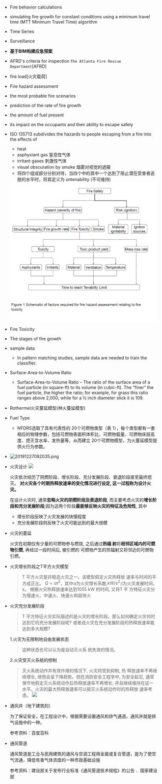 - Fire behavior calculations
- simulating fire growth for constant conditions using a minimum travel time
  (MTT Minimum Travel Time) algorithm
- Time Series
- Surveillance
-  **基于BIM构建应急预案** 

- AFRD's criteria for inspection `The Atlanta Fire Rescue Department`[AFRD]

- fire load[火灾载荷]

-  Fire hazard assessment

  - the most probable fire scenarios
  - prediction of the rate of fire growth
  - the amount of fuel present
  - its impact on the occupants and their ability to escape safely

- ISO 135713 subdivides the hazards to people escaping from a fire into the effects of

  - heat
  - asphyxiant gas 窒息性气体
  - irritant gases 刺激性气体
  - visual obscuration by smoke 烟雾对视觉的遮蔽
  - 将四个组成部分分别对待，当四个中的其中一个达到了阻止潜在受害者逃脱的水平时，将其定义为 untenability (不可维持)

  <img src="FireKeywords.assets/image-20191225121920386.png" alt="image-20191225121920386" style="zoom:50%;" />

  

- Fire Toxicity

- The stages of fire growth
- sample data 
  - In pattern matching studies, sample data are needed to train the classifier.

- Surface-Area-to-Volume Ratio
  -   Surface-Area-to-Volume Ratio – The ratio of the surface area of a fuel particle (in square-ft) to
its volume (in cubic-ft). The “finer” the fuel particle, the higher the ratio; for example, for grass
this ratio ranges above 2,000; while for a ½ inch diameter stick it is 109.

- Rothermel火灾蔓延模型(林火蔓延模型)
- Fuel  Type
  - NFDRS选取了具有代表性的 20个可燃物类型（表 1），每个类型都有一套相应的物理参数，包括可燃物表面积体积比、可燃物载量、可燃物床层高度、熄灭含水率、发热量等，从而建立
20个可燃物模型，为火蔓延模型提供火行为参数。
- ![20191227092035.png](https://i.loli.net/2019/12/27/Wc97KtSeyQNILEh.png)


- 火灾设计
  ![](https://upload-images.jianshu.io/upload_images/20287653-ec7eff9eeaa08313.png?imageMogr2/auto-orient/strip%7CimageView2/2/w/1240)

  火灾依次经历了阴燃阶段、增长阶段、充分发展阶段、衰退阶段直至最终熄灭。
  **对火灾各个时期热释放速率的变化情况进行设定, 这一过程称为设计火灾。**

  在设计火灾时, 通常**忽略火灾的阴燃阶段及衰退阶段**, 而主要考虑火灾的**增长阶段和充分发展阶段**;因为这两个阶段**最能够反映火灾的特征及危险性**, 其中
  - 增长阶段反映了火灾发展的快慢程度
  - 充分发展阶段则反映了火灾可能达到的最大规模

- 火灾的蔓延

    火灾在初期仅有少量的可燃物参与燃烧, 之后通过**热辐
射**将**相邻区域内的可燃物引燃**, 再经过一段时间后, 被引燃的
可燃物产生的热辐射又将邻近的可燃物引燃。
- 火灾增长阶段之T平方火灾模型
  >T 平方火灾是非稳态火灾之一。该模型假定火灾热释放
速率与时间的平方成正比。
$Q = \alpha t^2$，其中$\alpha$为火灾增长系数,$kW/s^2$;t为火灾发展时间，s。
    >根据火灾热释放速率达到1055 kW 的时间, 又将T 平
方特征火灾分为慢速火、中速火、快速火和超快火

- 火灾充分发展阶段
  >T 平方特征火灾实际描述的是火灾的增长阶段。那么如何确定火灾何时达到它的充分发展阶段呢?
或者说火灾在充分发展阶段的热释放速率能达到多大规模?

    1.火灾为无限制地自由发展状态
    >这种状态也可以认为是自动灭火系
统失效的情况。
    
    2.火灾受灭火系统的控制
    >灭火系统动作并有效作用的情况下, 火灾将受到抑制, 热
释放速率不再继续增长, 继而会呈下降趋势。但在消防安全工程学中, 为安全起见, 通常保守地假定灭火系统动作后热释放速率不再增长, 并且继续维持在这一水平。火灾的最大热释放速率可以按灭火系统动作时的热释放
速率考虑。
![](https://upload-images.jianshu.io/upload_images/20287653-c7a4cafb17f2db37.png?imageMogr2/auto-orient/strip%7CimageView2/2/w/1240)

- 通风井（地下建筑的）

    为了保证安全，在工程设计中，根据需要设置通风和排气通道。通风井就是排气设施中的一种。
    
    参考资料：百度百科

- 通风管道
  
    通风管道是工业与民用建筑的通风与空调工程用金属或复合管道，是为了使空气流通，降低有害气体浓度的一种市政基础设施

    参考资料：建设部关于发布行业标准《通风管道技术规程》的公告 ．国家建设部

    